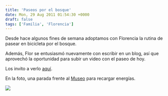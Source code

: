```yaml
---
title: 'Paseos por el bosque'
date: Mon, 29 Aug 2011 01:54:30 +0000
draft: false
tags: ['Familia', 'Florencia']
---
```


Desde hace algunos fines de semana adoptamos con Florencia la rutina de pasear en bicicleta por el bosque. 

Además, Flor se entusiasmó nuevamente con escribir en un blog, así que aprovechó la oportunidad para subir un video con el paseo de hoy. 

Los invito a verlo [aquí](http://carlevaro.com.ar/florencia/). 

En la foto, una parada frente al [Museo](http://www.fcnym.unlp.edu.ar/abamuse.html) para recargar energías. 

[![](https://lh4.googleusercontent.com/-Qmbf1Q9JQ7E/Tlrwdn8XsVI/AAAAAAAAEis/6FVBQ7kDTBU/s400/IMG%2525207272.jpg)](https://picasaweb.google.com/lh/photo/lttR0F0r-n7ASFrg22trtA?feat=embedwebsite)
